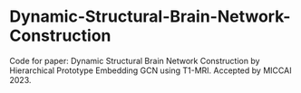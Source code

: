 # Dynamic-Structural-Brain-Network-Construction
Code for paper: Dynamic Structural Brain Network Construction by Hierarchical Prototype Embedding GCN using T1-MRI. Accepted by MICCAI 2023.
